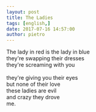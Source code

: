 ```yaml
---
layout: post
title: The Ladies
tags: [english,]
date: 2017-07-16 14:57:00
author: pietro
---
```

The lady in red is the lady in blue<br/>they're swapping their dresses<br/>they're screaming with you<br/><br/>they're giving you their eyes<br/>but none of their love<br/>these ladies are evil<br/>and crazy they drove<br/>me.
